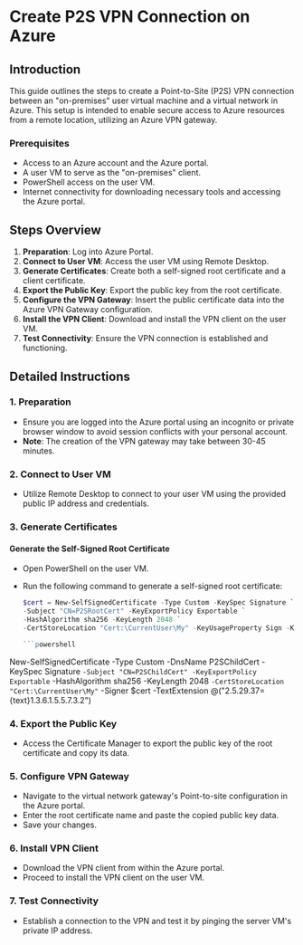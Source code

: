 # Create P2S VPN Connection on Azure

## Introduction

This guide outlines the steps to create a Point-to-Site (P2S) VPN connection between an "on-premises" user virtual machine and a virtual network in Azure. This setup is intended to enable secure access to Azure resources from a remote location, utilizing an Azure VPN gateway.

### Prerequisites

- Access to an Azure account and the Azure portal.
- A user VM to serve as the "on-premises" client.
- PowerShell access on the user VM.
- Internet connectivity for downloading necessary tools and accessing the Azure portal.

## Steps Overview

1. **Preparation**: Log into Azure Portal.
2. **Connect to User VM**: Access the user VM using Remote Desktop.
3. **Generate Certificates**: Create both a self-signed root certificate and a client certificate.
4. **Export the Public Key**: Export the public key from the root certificate.
5. **Configure the VPN Gateway**: Insert the public certificate data into the Azure VPN Gateway configuration.
6. **Install the VPN Client**: Download and install the VPN client on the user VM.
7. **Test Connectivity**: Ensure the VPN connection is established and functioning.

## Detailed Instructions

### 1. Preparation

- Ensure you are logged into the Azure portal using an incognito or private browser window to avoid session conflicts with your personal account.
- **Note**: The creation of the VPN gateway may take between 30-45 minutes.

### 2. Connect to User VM

- Utilize Remote Desktop to connect to your user VM using the provided public IP address and credentials.

### 3. Generate Certificates

#### Generate the Self-Signed Root Certificate

- Open PowerShell on the user VM.
- Run the following command to generate a self-signed root certificate:

  ```powershell
  $cert = New-SelfSignedCertificate -Type Custom -KeySpec Signature `
  -Subject "CN=P2SRootCert" -KeyExportPolicy Exportable `
  -HashAlgorithm sha256 -KeyLength 2048 `
  -CertStoreLocation "Cert:\CurrentUser\My" -KeyUsageProperty Sign -KeyUsage CertSign

  ```powershell
New-SelfSignedCertificate -Type Custom -DnsName P2SChildCert -KeySpec Signature `
-Subject "CN=P2SChildCert" -KeyExportPolicy Exportable `
-HashAlgorithm sha256 -KeyLength 2048 `
-CertStoreLocation "Cert:\CurrentUser\My" `
-Signer $cert -TextExtension @("2.5.29.37={text}1.3.6.1.5.5.7.3.2")





### 4. Export the Public Key

- Access the Certificate Manager to export the public key of the root certificate and copy its data.

### 5. Configure VPN Gateway

- Navigate to the virtual network gateway's Point-to-site configuration in the Azure portal.
- Enter the root certificate name and paste the copied public key data.
- Save your changes.

### 6. Install VPN Client

- Download the VPN client from within the Azure portal.
- Proceed to install the VPN client on the user VM.

### 7. Test Connectivity

- Establish a connection to the VPN and test it by pinging the server VM's private IP address.
